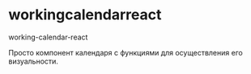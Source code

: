 # workingcalendarreact
working-calendar-react


Просто компонент календаря с функциями для осуществления его визуальности.

